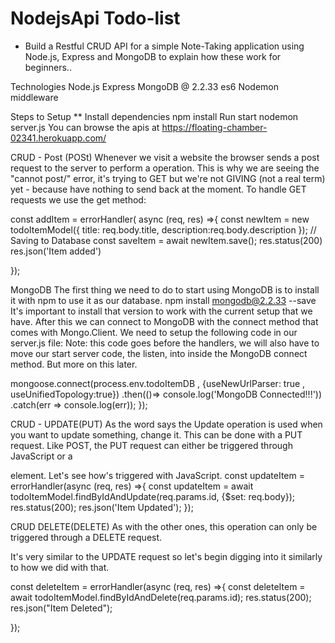 # NodejsApi Todo-list
* Build a Restful CRUD API for a simple Note-Taking application using Node.js, Express and MongoDB to explain how these work for beginners..

Technologies
Node.js Express MongoDB @ 2.2.33 es6 Nodemon middleware

Steps to Setup
** Install dependencies npm install Run start nodemon server.js You can browse the apis at https://floating-chamber-02341.herokuapp.com/

CRUD - Post (POSt)
Whenever we visit a website the browser sends a post request to the server to perform a operation. This is why we are seeing the "cannot post/" error, it's trying to GET but we're not GIVING (not a real term) yet - because have nothing to send back at the moment. To handle GET requests we use the get method:

const addItem = errorHandler( async (req, res) =>{ const newItem = new todoItemModel({ title: req.body.title, description:req.body.description }); // Saving to Database const saveItem = await newItem.save(); res.status(200) res.json('Item added')

});

MongoDB
The first thing we need to do to start using MongoDB is to install it with npm to use it as our database. npm install mongodb@2.2.33 --save It's important to install that version to work with the current setup that we have. After this we can connect to MongoDB with the connect method that comes with Mongo.Client. We need to setup the following code in our server.js file: Note: this code goes before the handlers, we will also have to move our start server code, the listen, into inside the MongoDB connect method. But more on this later.

mongoose.connect(process.env.todoItemDB , {useNewUrlParser: true , useUnifiedTopology:true}) .then(()=> console.log('MongoDB Connected!!!')) .catch(err => console.log(err)); });

CRUD - UPDATE(PUT)
As the word says the Update operation is used when you want to update something, change it. This can be done with a PUT request. Like POST, the PUT request can either be triggered through JavaScript or a

element. Let's see how's triggered with JavaScript.
const updateItem = errorHandler(async (req, res) =>{ const updateItem = await todoItemModel.findByIdAndUpdate(req.params.id, {$set: req.body}); res.status(200); res.json('Item Updated'); });

CRUD DELETE(DELETE)
As with the other ones, this operation can only be triggered through a DELETE request.

It's very similar to the UPDATE request so let's begin digging into it similarly to how we did with that.

const deleteItem = errorHandler(async (req, res) =>{ const deleteItem = await todoItemModel.findByIdAndDelete(req.params.id); res.status(200); res.json("Item Deleted");

});
